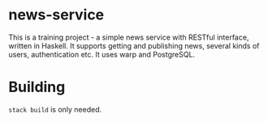 # news-service

This is a training project - a simple news service with RESTful interface,
written in Haskell. It supports getting and publishing news, several kinds of
users, authentication etc. It uses warp and PostgreSQL.

# Building

`stack build` is only needed.

